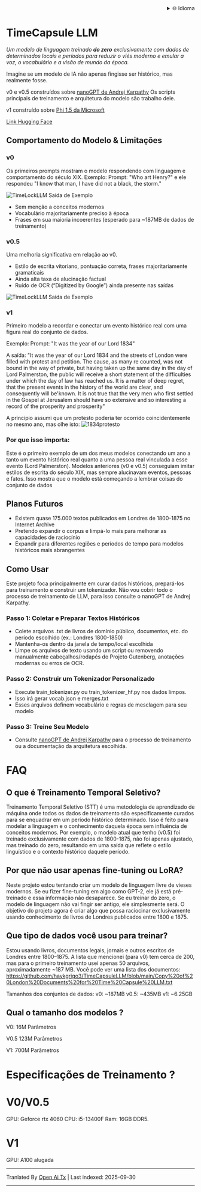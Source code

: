 
<div align="right">
  <details>
    <summary >🌐 Idioma</summary>
    <div>
      <div align="center">
        <a href="https://openaitx.github.io/view.html?user=haykgrigo3&project=TimeCapsuleLLM&lang=en">English</a>
        | <a href="https://openaitx.github.io/view.html?user=haykgrigo3&project=TimeCapsuleLLM&lang=zh-CN">简体中文</a>
        | <a href="#" title="Em breve">繁體中文 (em breve)</a> |
        | <a href="https://openaitx.github.io/view.html?user=haykgrigo3&project=TimeCapsuleLLM&lang=ja">日本語</a>
        | <a href="https://openaitx.github.io/view.html?user=haykgrigo3&project=TimeCapsuleLLM&lang=ko">한국어</a>
        | <a href="#" title="Em breve">हिन्दी (em breve)</a> |
        | <a href="#" title="Em breve">ไทย (em breve)</a> |
        | <a href="#" title="Em breve">Français (em breve)</a>
        | <a href="#" title="Em breve">Deutsch (em breve)</a>
        | <a href="#" title="Em breve">Español (em breve)</a>
        | <a href="#" title="Em breve">Italiano (em breve)</a>
        | <a href="#" title="Em breve">Русский (em breve)</a>
        | <a href="#" title="Em breve">Português (em breve)</a>
        | <a href="#" title="Em breve">Nederlands (em breve)</a>
        | <a href="#" title="Em breve">Polski (em breve)</a>
        | <a href="#" title="Em breve">العربية (em breve)</a>
        | <a href="#" title="Em breve">فارسی (em breve)</a>
        | <a href="#" title="Em breve">Türkçe (em breve)</a>
        | <a href="#" title="Em breve">Tiếng Việt (em breve)</a>
        | <a href="#" title="Em breve">Bahasa Indonesia (em breve)</a>

      </div>
    </div>
  </details>
</div>

# TimeCapsule LLM

*Um modelo de linguagem treinado **do zero** exclusivamente com dados de determinados locais e períodos para reduzir o viés moderno e emular a voz, o vocabulário e a visão de mundo da época.*

Imagine se um modelo de IA não apenas fingisse ser histórico, mas realmente fosse.

v0 e v0.5 construídos sobre [nanoGPT de Andrej Karpathy](https://github.com/karpathy/nanoGPT) Os scripts principais de treinamento e arquitetura do modelo são trabalho dele. 

v1 construído sobre [Phi 1.5 da Microsoft](https://huggingface.co/microsoft/phi-1_5)

[Link Hugging Face](https://huggingface.co/haykgrigorian/TimeCapsuleLLM)

##  Comportamento do Modelo & Limitações

### **v0**  

Os primeiros prompts mostram o modelo respondendo com linguagem e comportamento do século XIX. 
Exemplo: Prompt: "Who art Henry?" e ele respondeu "I know that man, I have did not a black, the storm." 

![TimeLockLLM Saída de Exemplo](https://github.com/haykgrigo3/TimeCapsuleLLM/blob/main/london_1800_1850_v0/timelockllm_sample_output.png?raw=true)

- Sem menção a conceitos modernos  
- Vocabulário majoritariamente preciso à época  
- Frases em sua maioria incoerentes (esperado para ~187MB de dados de treinamento)

### **v0.5** 

Uma melhoria significativa em relação ao v0.  
- Estilo de escrita vitoriano, pontuação correta, frases majoritariamente gramaticais  
- Ainda alta taxa de alucinação factual  
- Ruído de OCR (“Digitized by Google”) ainda presente nas saídas

![TimeLockLLM Saída de Exemplo](https://github.com/haykgrigo3/TimeCapsuleLLM/blob/main/london_1800_1875_v0.5/fellowcitizens.png?raw=true)

### **v1**

Primeiro modelo a recordar e conectar um evento histórico real com uma figura real do conjunto de dados.

Exemplo: Prompt: "It was the year of our Lord 1834" 

A saída: "It was the year of our Lord 1834 and the streets of London were filled with protest and petition. The cause, as many re counted, was not bound in the way of private, but having taken up the same day in the day of Lord Palmerston, the public will receive a short statement of the difficulties under which the day of law has reached us. It is a matter of deep regret, that the present events in the history of the world are clear, and consequently will be'known. It is not true that the very men who first settled in the Gospel at Jerusalem should have so extensive and so interesting a record of the prosperity and prosperity" 

A princípio assumi que um protesto poderia ter ocorrido coincidentemente no mesmo ano, mas olhe isto: ![1834protesto](https://raw.githubusercontent.com/haykgrigo3/TimeCapsuleLLM/main/1834protest.png)

### Por que isso importa:

Este é o primeiro exemplo de um dos meus modelos conectando um ano a tanto um evento histórico real quanto a uma pessoa real vinculada a esse evento (Lord Palmerston). Modelos anteriores (v0 e v0.5) conseguiam imitar estilos de escrita do século XIX, mas sempre alucinavam eventos, pessoas e fatos. Isso mostra que o modelo está começando a lembrar coisas do conjunto de dados


## Planos Futuros

- Existem quase 175.000 textos publicados em Londres de 1800-1875 no Internet Archive
- Pretendo expandir o corpus e limpá-lo mais para melhorar as capacidades de raciocínio
- Expandir para diferentes regiões e períodos de tempo para modelos históricos mais abrangentes

## Como Usar

Este projeto foca principalmente em curar dados históricos, prepará-los para treinamento e construir um tokenizador. Não vou cobrir todo o processo de treinamento de LLM, para isso consulte o nanoGPT de Andrej Karpathy.

### Passo 1: Coletar e Preparar Textos Históricos

- Colete arquivos .txt de livros de domínio público, documentos, etc. do período escolhido (ex.: Londres 1800-1850)
- Mantenha-os dentro da janela de tempo/local escolhida
- Limpe os arquivos de texto usando um script ou removendo manualmente cabeçalhos/rodapés do Projeto Gutenberg, anotações modernas ou erros de OCR.

### Passo 2: Construir um Tokenizador Personalizado

- Execute train_tokenizer.py ou train_tokenizer_hf.py nos dados limpos.
- Isso irá gerar vocab.json e merges.txt
- Esses arquivos definem vocabulário e regras de mesclagem para seu modelo

### Passo 3: Treine Seu Modelo

- Consulte [nanoGPT de Andrej Karpathy](https://github.com/karpathy/nanoGPT) para o processo de treinamento ou a documentação da arquitetura escolhida.

# FAQ

## O que é Treinamento Temporal Seletivo?

Treinamento Temporal Seletivo (STT) é uma metodologia de aprendizado de máquina onde todos os dados de treinamento são especificamente curados para se enquadrar em um período histórico determinado. Isso é feito para modelar a linguagem e o conhecimento daquela época sem influência de conceitos modernos. Por exemplo, o modelo atual que tenho (v0.5) foi treinado exclusivamente com dados de 1800-1875, não foi apenas ajustado, mas treinado do zero, resultando em uma saída que reflete o estilo linguístico e o contexto histórico daquele período.

## Por que não usar apenas fine-tuning ou LoRA?

Neste projeto estou tentando criar um modelo de linguagem livre de vieses modernos. Se eu fizer fine-tuning em algo como GPT-2, ele já está pré-treinado e essa informação não desaparece. Se eu treinar do zero, o modelo de linguagem não vai fingir ser antigo, ele simplesmente será. O objetivo do projeto agora é criar algo que possa raciocinar exclusivamente usando conhecimento de livros de Londres publicados entre 1800 e 1875.

## Que tipo de dados você usou para treinar?


Estou usando livros, documentos legais, jornais e outros escritos de Londres entre 1800–1875. A lista que mencionei (para v0) tem cerca de 200, mas para o primeiro treinamento usei apenas 50 arquivos, aproximadamente ~187 MB. Você pode ver uma lista dos documentos:
https://github.com/haykgrigo3/TimeCapsuleLLM/blob/main/Copy%20of%20London%20Documents%20for%20Time%20Capsule%20LLM.txt

Tamanhos dos conjuntos de dados:
v0: ~187MB
v0.5: ~435MB 
v1: ~6.25GB 

## Qual o tamanho dos modelos ?

V0: 16M Parâmetros

V0.5 123M Parâmetros

V1: 700M Parâmetros

# Especificações de Treinamento ? 

# V0/V0.5
GPU: Geforce rtx 4060
CPU: i5-13400F 
Ram: 16GB DDR5.

# V1
GPU: A100 alugada















---

Tranlated By [Open Ai Tx](https://github.com/OpenAiTx/OpenAiTx) | Last indexed: 2025-09-30

---